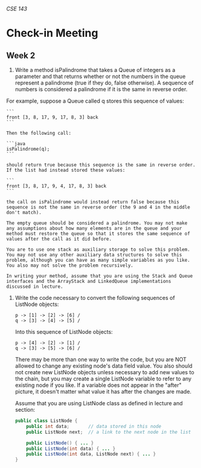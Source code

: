 _CSE 143_
# Check-in Meeting
## Week 2

1. Write a method isPalindrome that takes a Queue of integers as a parameter and that returns whether or not the numbers in the queue represent a palindrome (true if they do, false otherwise).  A sequence of numbers is considered a palindrome if it is the same in reverse order.
   
  For example, suppose a Queue called q stores this sequence of values:

	```
	front [3, 8, 17, 9, 17, 8, 3] back
	```

	Then the following call:

	```java
	isPalindrome(q);
	```

	should return true because this sequence is the same in reverse order. If the list had instead stored these values:

	```
	front [3, 8, 17, 9, 4, 17, 8, 3] back
	```

	the call on isPalindrome would instead return false because this sequence is not the same in reverse order (the 9 and 4 in the middle don't match).

	The empty queue should be considered a palindrome. You may not make any assumptions about how many elements are in the queue and your method must restore the queue so that it stores the same sequence of values after the call as it did before.

	You are to use one stack as auxiliary storage to solve this problem. You may not use any other auxiliary data structures to solve this problem, although you can have as many simple variables as you like. You also may not solve the problem recursively.

	In writing your method, assume that you are using the Stack and Queue interfaces and the ArrayStack and LinkedQueue implementations discussed in lecture.

1. 	Write the code necessary to convert the following sequences of ListNode objects:

	```
	p -> [1] -> [2] -> [6] /
	q -> [3] -> [4] -> [5] /
	```

	Into this sequence of ListNode objects:

	```
	p -> [4] -> [2] -> [1] /
	q -> [3] -> [5] -> [6] /
	```

	There may be more than one way to write the code, but you are NOT allowed to change any existing node's data field value. You also should not create new ListNode objects unless necessary to add new values to the chain, but you may create a single ListNode variable to refer to any existing node if you like. If a variable does not appear in the "after" picture, it doesn't matter what value it has after the changes are made.

	Assume that you are using ListNode class as defined in lecture and section:

	```java
	public class ListNode {
		public int data;	   // data stored in this node
		public ListNode next;  // a link to the next node in the list

		public ListNode() { ... }
		public ListNode(int data) { ... }
		public ListNode(int data, ListNode next) { ... }
	}
	```